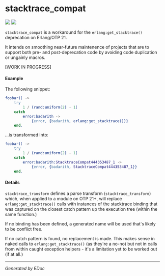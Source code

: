# stacktrace\_compat

[![](https://img.shields.io/hexpm/v/stacktrace_compat.svg?style=flat)](https://hex.pm/packages/stacktrace_compat)
[![](https://travis-ci.org/g-andrade/stacktrace_compat.png?branch=master)](https://travis-ci.org/g-andrade/stacktrace_compat)

`stacktrace_compat` is a workaround for the `erlang:get_stacktrace()`
deprecation on Erlang/OTP 21.

It intends on smoothing near-future maintenence of projects that are to
support both pre- and post-deprecation code by avoiding code duplication
or ungainly macros.

\[WORK IN PROGRESS\]

#### Example

The following snippet:

``` erlang
foobar() ->
    try
        1 / (rand:uniform(2) - 1)
    catch
        error:badarith ->
            {error, {badarith, erlang:get_stacktrace()}}
    end.
```

...is transformed into:

``` erlang
foobar() ->
    try
        1 / (rand:uniform(2) - 1)
    catch
        error:badarith:StacktraceCompat444353487_1 ->
            {error, {badarith, StacktraceCompat444353487_1}}
    end.
```

#### Details

`stacktrace_transform` defines a parse transform
(`stacktrace_transform`) which, when applied to a module on OTP 21+,
will replace `erlang:get_stacktrace()` calls with instances of the
stacktrace binding that was captured on the closest catch pattern up the
execution tree (within the same function.)

If no binding has been defined, a generated name will be used that's
likely to be conflict free.

If no catch pattern is found, no replacement is made. This makes sense
in naked calls to `erlang:get_stacktrace()` (as they're a no-no) but not
in calls from within caught exception helpers - it's a limitation yet to
be worked out (if at
all.)

-----

*Generated by EDoc*
